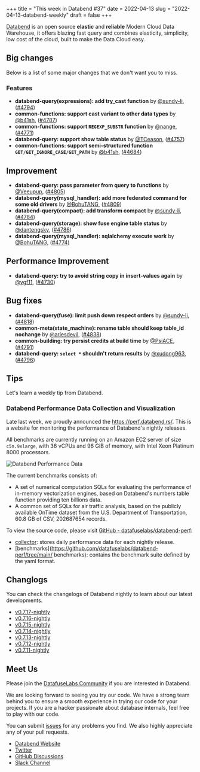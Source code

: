 +++
title = "This week in Databend #37"
date = 2022-04-13
slug = "2022-04-13-databend-weekly"
draft = false
+++

[Databend](https://github.com/datafuselabs/databend) is an open source **elastic** and **reliable** Modern Cloud Data Warehouse, it offers blazing fast query and combines elasticity, simplicity, low cost of the cloud, built to make the Data Cloud easy.

## Big changes

Below is a list of some major changes that we don't want you to miss.

### Features

- **databend-query(expressions): add try_cast function** by [@sundy-li](https://github.com/sundy-li), ([#4794](https://github.com/datafuselabs/databend/pull/4794))
- **common-functions: support cast variant to other data types** by [@b41sh](https://github.com/b41sh), ([#4787](https://github.com/datafuselabs/databend/pull/4787))
- **common-functions: support `REGEXP_SUBSTR` function** by [@nange](https://github.com/nange), ([#4771](https://github.com/datafuselabs/databend/pull/4771))
- **databend-query: support show table status** by [@TCeason](https://github.com/TCeason), ([#4757](https://github.com/datafuselabs/databend/pull/4757))
- **common-functions: support semi-structured function `GET/GET_IGNORE_CASE/GET_PATH`** by [@b41sh](https://github.com/b41sh), ([#4684](https://github.com/datafuselabs/databend/pull/4684))

## Improvement

- **databend-query: pass parameter from query to functions** by [@Veeupup](https://github.com/Veeupup), ([#4805](https://github.com/datafuselabs/databend/pull/4805))
- **databend-query(mysql_handler): add more federated command for some old drivers** by [@BohuTANG](https://github.com/BohuTANG), ([#4809](https://github.com/datafuselabs/databend/pull/4809))
- **databend-query(compact): add transform compact** by [@sundy-li](https://github.com/sundy-li), ([#4784](https://github.com/datafuselabs/databend/pull/4784))
- **databend-query(storage): show fuse engine table status** by [@dantengsky](https://github.com/dantengsky), ([#4786](https://github.com/datafuselabs/databend/pull/4786))
- **databend-query(mysql_handler): sqlalchemy execute work** by [@BohuTANG](https://github.com/BohuTANG), ([#4774](https://github.com/datafuselabs/databend/pull/4774))

## Performance Improvement

- **databend-query: try to avoid string copy in insert-values again** by [@ygf11](https://github.com/ygf11), ([#4730](https://github.com/datafuselabs/databend/pull/4730))

## Bug fixes

- **databend-query(fuse): limit push down respect orders** by [@sundy-li](https://github.com/sundy-li), ([#4818](https://github.com/datafuselabs/databend/pull/4818))
- **common-meta(state_machine): rename table should keep table_id nochange** by [@ariesdevil](https://github.com/ariesdevil), ([#4838](https://github.com/datafuselabs/databend/pull/4838))
- **common-building:  try persist credits at build time** by [@PsiACE](https://github.com/PsiACE), ([#4791](https://github.com/datafuselabs/databend/pull/4791))
- **databend-query: `select *` shouldn't return results** by [@xudong963](https://github.com/xudong963), ([#4796](https://github.com/datafuselabs/databend/pull/4796))

## Tips

Let's learn a weekly tip from Databend.

### Databend Performance Data Collection and Visualization

Late last week, we proudly announced the <https://perf.databend.rs/>. This is a website for monitoring the performance of Databend's nightly releases.

All benchmarks are currently running on an Amazon EC2 server of size `c5n.9xlarge`, with 36 vCPUs and 96 GiB of memory, with Intel Xeon Platinum 8000 processors.

![Databend Performance Data](https://weekly.databend.rs/images/databend-performance-data.png)

The current benchmarks consists of:
- A set of numerical computation SQLs for evaluating the performance of in-memory vectorization engines, based on Databend's numbers table function providing ten billions data.
- A common set of SQLs for air traffic analysis, based on the publicly available OnTime dataset from the U.S. Department of Transportation, 60.8 GB of CSV, 202687654 records.

To view the source code, please visit [GitHub - datafuselabs/databend-perf](https://github.com/datafuselabs/databend-perf):

- [collector](https://github.com/datafuselabs/databend-perf/tree/main/collector): stores daily performance data for each nightly release.
- [benchmarks](https://github.com/datafuselabs/databend-perf/tree/main/
benchmarks): contains the benchmark suite defined by the yaml format.

## Changlogs

You can check the changelogs of Databend nightly to learn about our latest developments.

- [v0.7.17-nightly](https://github.com/datafuselabs/databend/releases/tag/v0.7.17-nightly)
- [v0.7.16-nightly](https://github.com/datafuselabs/databend/releases/tag/v0.7.16-nightly)
- [v0.7.15-nightly](https://github.com/datafuselabs/databend/releases/tag/v0.7.15-nightly)
- [v0.7.14-nightly](https://github.com/datafuselabs/databend/releases/tag/v0.7.14-nightly)
- [v0.7.13-nightly](https://github.com/datafuselabs/databend/releases/tag/v0.7.13-nightly)
- [v0.7.12-nightly](https://github.com/datafuselabs/databend/releases/tag/v0.7.12-nightly)
- [v0.7.11-nightly](https://github.com/datafuselabs/databend/releases/tag/v0.7.11-nightly)

## Meet Us

Please join the [DatafuseLabs Community](https://github.com/datafuselabs/) if you are interested in Databend.

We are looking forward to seeing you try our code. We have a strong team behind you to ensure a smooth experience in trying our code for your projects.
If you are a hacker passionate about database internals, feel free to play with our code.

You can submit [issues](https://github.com/datafuselabs/databend/issues) for any problems you find. We also highly appreciate any of your pull requests.

- [Databend Website](https://databend.rs)
- [Twitter](https://twitter.com/Datafuse_Labs)
- [GitHub Discussions](https://github.com/datafuselabs/databend/discussions)
- [Slack Channel](https://datafusecloud.slack.com/join/shared_invite/zt-nojrc9up-50IRla1Y1h56rqwCTkkDJA)
